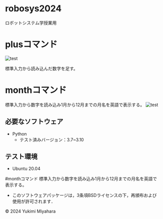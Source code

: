 # robosys2024
ロボットシステム学授業用

# plusコマンド
![test](https://github.com/yukimi749/robosys2024/actions/workflows/test.yml/badge.svg)

標準入力から読み込んだ数字を足す。

# monthコマンド
標準入力から数字を読み込み1月から12月までの月名を英語で表示する。
![test](https://github.com/yukimi749/robosys2024/actions/workflows/monthtest.yml/badge.svg)

## 必要なソフトウェア
- Python
  - テスト済みバージョン：3.7~3.10

## テスト環境
- Ubuntu 20.04

#monthコマンド
標準入力から数字を読み込み1月から12月までの月名を英語で表示する。


- このソフトウェアパッケージは，3条項BSDライセンスの下，再頒布および使用が許可されます．

© 2024 Yukimi Miyahara
